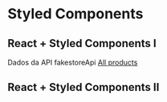 # Styled Components

## React + Styled Components I

Dados da API fakestoreApi
[All products](https://fakestoreapi.com/products)


## React + Styled Components II